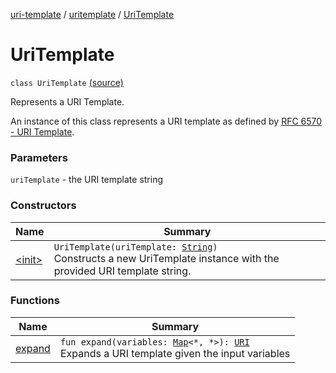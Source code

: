 [uri-template](../../index.md) / [uritemplate](../index.md) / [UriTemplate](./index.md)

# UriTemplate

`class UriTemplate` [(source)](https://github.com/pardom/uri-template/tree/master/uri-template/src/main/kotlin/uritemplate/UriTemplate.kt#L14)

Represents a URI Template.

An instance of this class represents a URI template as defined by
[RFC 6570 - URI Template](https://tools.ietf.org/html/rfc6570).

### Parameters

`uriTemplate` - the URI template string

### Constructors

| Name | Summary |
|---|---|
| [&lt;init&gt;](-init-.md) | `UriTemplate(uriTemplate: `[`String`](https://kotlinlang.org/api/latest/jvm/stdlib/kotlin/-string/index.html)`)`<br>Constructs a new UriTemplate instance with the provided URI template string. |

### Functions

| Name | Summary |
|---|---|
| [expand](expand.md) | `fun expand(variables: `[`Map`](https://kotlinlang.org/api/latest/jvm/stdlib/kotlin.collections/-map/index.html)`<*, *>): `[`URI`](http://docs.oracle.com/javase/6/docs/api/java/net/URI.html)<br>Expands a URI template given the input variables |
